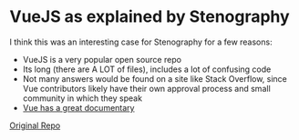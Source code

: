 # VueJS as explained by Stenography

I think this was an interesting case for Stenography for a few reasons:

- VueJS is a very popular open source repo
- Its long (there are A LOT of files), includes a lot of confusing code
- Not many answers would be found on a site like Stack Overflow, since Vue contributors likely have their own approval process and small community in which they speak
- [Vue has a great documentary](https://www.youtube.com/watch?v=OrxmtDw4pVI&ab_channel=Honeypot)

[Original Repo](https://github.com/vuejs/vue)